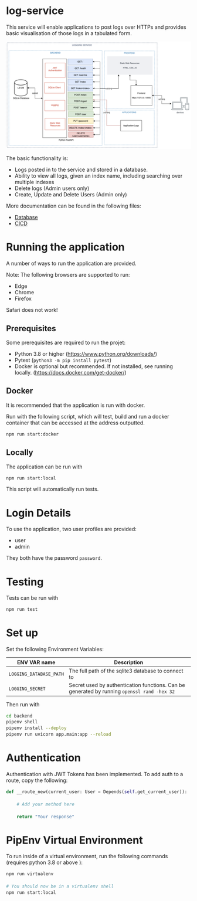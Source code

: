 # log-service

This service will enable applications to post logs over HTTPs and provides basic visualisation of those logs in a tabulated form.

![Architecture](./docs/images/architecture.png)

The basic functionality is:

- Logs posted in to the service and stored in a database.
- Ability to view all logs, given an index name, including searching over multiple indexes
- Delete logs (Admin users only)
- Create, Update and Delete Users (Admin only)

More documentation can be found in the following files: 

- [Database](./docs/database.md)
- [CICD](./docs/cicd.md)
# Running the application

A number of ways to run the application are provided.

Note: The following browsers are supported to run:
- Edge
- Chrome
- Firefox

Safari does not work!

## Prerequisites

Some prerequisites are required to run the projet:
- Python 3.8 or higher (https://www.python.org/downloads/)
- Pytest (`python3 -m pip install pytest`)
- Docker is optional but recommended. If not installed, see running locally. (https://docs.docker.com/get-docker/)
  
 
## Docker

It is recommended that the application is run with docker.

Run with the following script, which will test, build and run a docker container that can be accessed at the address outputted.

```bash
npm run start:docker
```


## Locally

The application can be run with 

```bash
npm run start:local
```

This script will automatically run tests.

# Login Details

To use the application, two user profiles are provided:
- user
- admin

They both have the password `password`.

# Testing

Tests can be run with 

```bash
npm run test
```


# Set up

Set the following Environment Variables:

|ENV VAR name | Description|
|-|-|
|`LOGGING_DATABASE_PATH`|The full path of the sqlite3 database to connect to|
`LOGGING_SECRET`| Secret used by authentication functions. Can be generated by running `openssl rand -hex 32`|


Then run with 

```bash
cd backend
pipenv shell
pipenv install --deploy
pipenv run uvicorn app.main:app --reload
```

# Authentication

Authentication with JWT Tokens has been implemented. To add auth to a route, copy the following:

```python
def __route_new(current_user: User = Depends(self.get_current_user)):
    
    # Add your method here

    return "Your response"
```

# PipEnv Virtual Environment
To run inside of a virtual environment, run the following commands (requires python 3.8 or above ):

```bash
npm run virtualenv

# You should now be in a virtualenv shell
npm run start:local
```